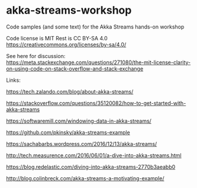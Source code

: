# akka-streams-workshop
Code samples (and some text) for the Akka Streams hands-on workshop

Code license is MIT
Rest is CC BY-SA 4.0 https://creativecommons.org/licenses/by-sa/4.0/

See here for discussion: https://meta.stackexchange.com/questions/271080/the-mit-license-clarity-on-using-code-on-stack-overflow-and-stack-exchange

Links:

https://tech.zalando.com/blog/about-akka-streams/

https://stackoverflow.com/questions/35120082/how-to-get-started-with-akka-streams

https://softwaremill.com/windowing-data-in-akka-streams/

https://github.com/pkinsky/akka-streams-example

https://sachabarbs.wordpress.com/2016/12/13/akka-streams/

http://tech.measurence.com/2016/06/01/a-dive-into-akka-streams.html

https://blog.redelastic.com/diving-into-akka-streams-2770b3aeabb0

http://blog.colinbreck.com/akka-streams-a-motivating-example/

